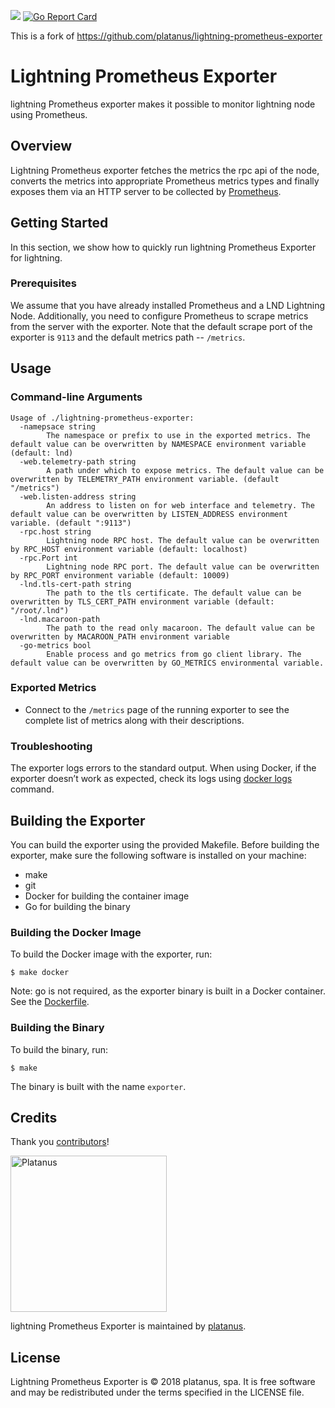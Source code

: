 [![](https://images.microbadger.com/badges/version/RadarTech/lightning-prometheus-exporter.svg)](https:/hub.docker.com/r/radarion/lightning-prometheus-exporter) [![Go Report Card](https://goreportcard.com/badge/github.com/RadarTech/lightning-prometheus-exporter)](https://goreportcard.com/report/github.com/RadarTech/lightning-prometheus-exporter)

This is a fork of https://github.com/platanus/lightning-prometheus-exporter

# Lightning Prometheus Exporter

lightning Prometheus exporter makes it possible to monitor lightning node using Prometheus.

## Overview

Lightning Prometheus exporter fetches the metrics the rpc api of the node, converts the metrics into appropriate Prometheus metrics types and finally exposes them via an HTTP server to be collected by [Prometheus](https://prometheus.io/).

## Getting Started

In this section, we show how to quickly run lightning Prometheus Exporter for lightning.

### Prerequisites

We assume that you have already installed Prometheus and a LND Lightning Node. Additionally, you need to configure Prometheus to scrape metrics from the server with the exporter. Note that the default scrape port of the exporter is `9113` and the default metrics path -- `/metrics`.

## Usage

### Command-line Arguments

```
Usage of ./lightning-prometheus-exporter:
  -namepsace string
        The namespace or prefix to use in the exported metrics. The default value can be overwritten by NAMESPACE environment variable (default: lnd)
  -web.telemetry-path string
        A path under which to expose metrics. The default value can be overwritten by TELEMETRY_PATH environment variable. (default "/metrics")
  -web.listen-address string
        An address to listen on for web interface and telemetry. The default value can be overwritten by LISTEN_ADDRESS environment variable. (default ":9113")
  -rpc.host string
        Lightning node RPC host. The default value can be overwritten by RPC_HOST environment variable (default: localhost)
  -rpc.Port int
        Lightning node RPC port. The default value can be overwritten by RPC_PORT environment variable (default: 10009)
  -lnd.tls-cert-path string
        The path to the tls certificate. The default value can be overwritten by TLS_CERT_PATH environment variable (default: "/root/.lnd")
  -lnd.macaroon-path
        The path to the read only macaroon. The default value can be overwritten by MACAROON_PATH environment variable
  -go-metrics bool
        Enable process and go metrics from go client library. The default value can be overwritten by GO_METRICS environmental variable.
```

### Exported Metrics

* Connect to the `/metrics` page of the running exporter to see the complete list of metrics along with their descriptions.

### Troubleshooting

The exporter logs errors to the standard output. When using Docker, if the exporter doesn’t work as expected, check its logs using [docker logs](https://docs.docker.com/engine/reference/commandline/logs/) command.

## Building the Exporter

You can build the exporter using the provided Makefile. Before building the exporter, make sure the following software is installed on your machine:
* make
* git
* Docker for building the container image
* Go for building the binary

### Building the Docker Image

To build the Docker image with the exporter, run:
```
$ make docker
```

Note: go is not required, as the exporter binary is built in a Docker container. See the [Dockerfile](Dockerfile).

### Building the Binary

To build the binary, run:
```
$ make
```

The binary is built with the name `exporter`.

## Credits

Thank you [contributors](https://github.com/platanus/lightning-prometheus-exporter/graphs/contributors)!

<img src="http://platan.us/gravatar_with_text.png" alt="Platanus" width="250"/>

lightning Prometheus Exporter is maintained by [platanus](http://platan.us).

## License

Lightning Prometheus Exporter is © 2018 platanus, spa. It is free software and may be redistributed under the terms specified in the LICENSE file.
